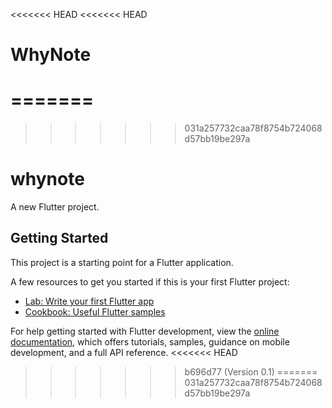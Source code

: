 <<<<<<< HEAD
<<<<<<< HEAD
# WhyNote
=======
=======
>>>>>>> 031a257732caa78f8754b724068d57bb19be297a
# whynote

A new Flutter project.

## Getting Started

This project is a starting point for a Flutter application.

A few resources to get you started if this is your first Flutter project:

- [Lab: Write your first Flutter app](https://docs.flutter.dev/get-started/codelab)
- [Cookbook: Useful Flutter samples](https://docs.flutter.dev/cookbook)

For help getting started with Flutter development, view the
[online documentation](https://docs.flutter.dev/), which offers tutorials,
samples, guidance on mobile development, and a full API reference.
<<<<<<< HEAD
>>>>>>> b696d77 (Version 0.1)
=======
>>>>>>> 031a257732caa78f8754b724068d57bb19be297a
